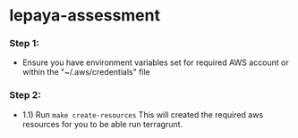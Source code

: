 # lepaya-assessment

### Step 1:
- Ensure you have environment variables set for required AWS account or within the "~/.aws/credentials" file

### Step 2:
- 1.1) Run ```make create-resources```
    This will created the required aws resources for you to be able run terragrunt.
<!-- - 1.2) If you are running a linux machine you can run the following command to install terraform and terragrunt. ```make install-terra-linux``` -->